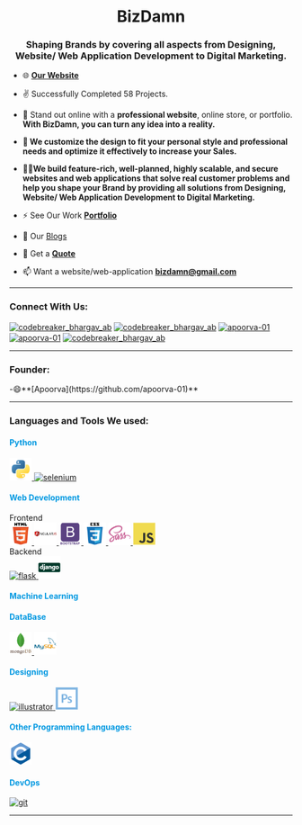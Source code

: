 <!--
**bizdamn/BIZDAMN** is a ✨ _special_ ✨ repository because its `README.md` (this file) appears on your GitHub profile.

Here are some ideas to get you started:

- 🔭 I’m currently working on ...
- 🌱 I’m currently learning ...
- 👯 I’m looking to collaborate on ...
- 🤔 I’m looking for help with ...
- 💬 Ask me about ...
- 📫 How to reach me: ...
- 😄 Pronouns: ...
- ⚡ Fun fact: ...
-->
<h1 align="center">BizDamn</h1>
<h3 align="center">Shaping Brands by covering all aspects from Designing, Website/ Web Application Development to Digital Marketing.</h3>

- 🌐 **[Our Website](https://bizdamn.netlify.app/)**
- ✌ Successfully Completed 58 Projects. 

- 🌱 Stand out online with a <b> professional website</b>, online store, or portfolio. **With BizDamn, you can turn any idea into a reality.**

- <b>🔭 We customize the design to fit your personal style and professional needs and optimize it effectively to increase your Sales.</b> 
- <b>💁‍♂️We build feature-rich, well-planned, highly scalable, and secure websites and web applications that solve real customer problems and help you shape your Brand by providing all solutions from Designing, Website/ Web Application Development to Digital Marketing.</b> 
- ⚡ See Our Work **[Portfolio](https://bizdamn.netlify.app/)**

- 📝 Our [Blogs]()

- 💬 Get a **[Quote](https://bizdamn.netlify.app/)**
- 📫 Want a website/web-application **bizdamn@gmail.com**

<hr>
<h3 align="left">Connect With Us:</h3>
<p align="left">
  <a href="https://www.facebook.com/BizDamn-101076322247043" target="_blank"><img align="center" src="https://cdn.jsdelivr.net/npm/simple-icons@3.0.1/icons/facebook.svg" alt="codebreaker_bhargav_ab" height="30" width="40" /></a>
  <a href="https://www.instagram.com/bizdamn/" target="_blank"><img align="center" src="https://cdn.jsdelivr.net/npm/simple-icons@3.0.1/icons/instagram.svg" alt="codebreaker_bhargav_ab" height="30" width="40" /></a>
<a href="https://www.linkedin.com/in/biz-damn-153253216/" target="_blank"><img align="center" src="https://cdn.jsdelivr.net/npm/simple-icons@3.0.1/icons/linkedin.svg" alt="apoorva-01" height="30" width="40" /></a>
 <a href="https://github.com/bizdamn" target="_blank"><img align="center" src="https://cdn.jsdelivr.net/npm/simple-icons@3.0.1/icons/github.svg" alt="apoorva-01" height="30" width="40" /></a>
<a href="https://twitter.com/biz_damn" target="_blank"><img align="center" src="https://cdn.jsdelivr.net/npm/simple-icons@3.0.1/icons/twitter.svg" alt="codebreaker_bhargav_ab" height="30" width="40" /></a>

</p>
<hr>

<h3 align="left">Founder:</h3>
-😄**[Apoorva](https://github.com/apoorva-01)**

<hr>

<h3 align="left">Languages and Tools We used:</h3>
<p align="left">
<h4 style="color: #0198E1">Python</h4>
<a href="https://www.python.org" target="_blank"> <img src="https://raw.githubusercontent.com/devicons/devicon/master/icons/python/python-original.svg" alt="python" width="40" height="40"/> </a>
<a href="https://www.selenium.dev" target="_blank"> <img src="https://raw.githubusercontent.com/detain/svg-logos/780f25886640cef088af994181646db2f6b1a3f8/svg/selenium-logo.svg" alt="selenium" width="40" height="40"/> </a>  
<h4 style="color: #0198E1">Web Development</h4>
<span>Frontend</span><br>
<a href="https://www.w3.org/html/" target="_blank"> <img src="https://raw.githubusercontent.com/devicons/devicon/master/icons/html5/html5-original-wordmark.svg" alt="html5" width="40" height="40"/> </a> 
<a href="https://angular.io" target="_blank"> 
<img src="https://raw.githubusercontent.com/devicons/devicon/master/icons/angularjs/angularjs-original-wordmark.svg" alt="angularjs" width="40" height="40"/> </a>
<a href="https://getbootstrap.com" target="_blank"> <img src="https://raw.githubusercontent.com/devicons/devicon/master/icons/bootstrap/bootstrap-plain-wordmark.svg" alt="bootstrap" width="40" height="40"/> </a>
<a href="https://www.w3schools.com/css/" target="_blank"> <img src="https://raw.githubusercontent.com/devicons/devicon/master/icons/css3/css3-original-wordmark.svg" alt="css3" width="40" height="40"/> </a>
<a href="https://sass-lang.com" target="_blank"> <img src="https://raw.githubusercontent.com/devicons/devicon/master/icons/sass/sass-original.svg" alt="sass" width="40" height="40"/> </a>  
<a href="https://developer.mozilla.org/en-US/docs/Web/JavaScript" target="_blank"> <img src="https://raw.githubusercontent.com/devicons/devicon/master/icons/javascript/javascript-original.svg" alt="javascript" width="40" height="40"/> </a>
<br><span>Backend</span><br>
<a href="https://flask.palletsprojects.com/" target="_blank"> <img src="https://www.vectorlogo.zone/logos/pocoo_flask/pocoo_flask-icon.svg" alt="flask" width="40" height="40"/> </a> 
<a href="https://www.djangoproject.com/" target="_blank"> <img src="https://raw.githubusercontent.com/devicons/devicon/master/icons/django/django-original.svg" alt="django" width="40" height="40"/> </a> 
<!-- <a href="https://expressjs.com" target="_blank"> <img src="https://raw.githubusercontent.com/devicons/devicon/master/icons/express/express-original-wordmark.svg" alt="express" width="40" height="40"/> </a>  -->
<h4 style="color: #0198E1">Machine Learning</h4>
<h4 style="color: #0198E1">DataBase</h4>
<a href="https://www.mongodb.com/" target="_blank"> <img src="https://raw.githubusercontent.com/devicons/devicon/master/icons/mongodb/mongodb-original-wordmark.svg" alt="mongodb" width="40" height="40"/> </a> 
<a href="https://www.mysql.com/" target="_blank"> <img src="https://raw.githubusercontent.com/devicons/devicon/master/icons/mysql/mysql-original-wordmark.svg" alt="mysql" width="40" height="40"/> </a> 
<h4 style="color: #0198E1">Designing</h4>
<a href="https://www.adobe.com/in/products/illustrator.html" target="_blank"> <img src="https://www.vectorlogo.zone/logos/adobe_illustrator/adobe_illustrator-icon.svg" alt="illustrator" width="40" height="40"/> </a>
<a href="https://www.photoshop.com/en" target="_blank"> <img src="https://raw.githubusercontent.com/devicons/devicon/master/icons/photoshop/photoshop-line.svg" alt="photoshop" width="40" height="40"/> </a>  

<h4 style="color: #0198E1">Other Programming Languages:</h4>
<a href="https://www.cprogramming.com/" target="_blank"> <img src="https://raw.githubusercontent.com/devicons/devicon/master/icons/c/c-original.svg" alt="c" width="40" height="40"/> </a>
<h4 style="color: #0198E1">DevOps </h4>
<a href="https://git-scm.com/" target="_blank"> <img src="https://www.vectorlogo.zone/logos/git-scm/git-scm-icon.svg" alt="git" width="40" height="40"/> </a> 
</p>
<hr>
<br>







<!-- BLOG-POST-LIST:END -->
